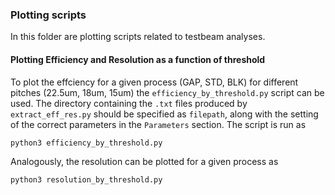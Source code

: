 ### Plotting scripts

In this folder are plotting scripts related to testbeam analyses. 

#### Plotting Efficiency and Resolution as a function of threshold

To plot the effciency for a given process (GAP, STD, BLK) for different pitches (22.5um, 18um, 15um) the `efficiency_by_threshold.py` script can be used. The directory containing the `.txt` files produced by `extract_eff_res.py` should be specified as `filepath`, along with the setting of the correct parameters in the `Parameters` section. The script is run as
```
python3 efficiency_by_threshold.py
```
Analogously, the resolution can be plotted for a given process as 
```
python3 resolution_by_threshold.py
```

